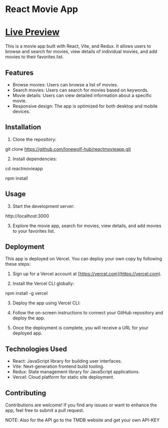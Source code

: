 # React Movie App

<a href="https://reactmovieapp-vite.vercel.app/"><h1>Live Preview</h1></a>
This is a movie app built with React, Vite, and Redux. It allows users to browse and search for movies, view details of individual movies, and add movies to their favorites list.

## Features

- Browse movies: Users can browse a list of movies.
- Search movies: Users can search for movies based on keywords.
- Movie details: Users can view detailed information about a specific movie.
- Responsive design: The app is optimized for both desktop and mobile devices.

## Installation

1. Clone the repository:

git clone https://github.com/lonewolf-hub/reactmovieapp.git


2. Install dependencies:

cd reactmovieapp

npm install


## Usage

3. Start the development server:

http://localhost:3000


3. Explore the movie app, search for movies, view details, and add movies to your favorites list.

## Deployment

This app is deployed on Vercel. You can deploy your own copy by following these steps:

1. Sign up for a Vercel account at [https://vercel.com](https://vercel.com).

2. Install the Vercel CLI globally:

npm install -g vercel


3. Deploy the app using Vercel CLI:


4. Follow the on-screen instructions to connect your GitHub repository and deploy the app.

5. Once the deployment is complete, you will receive a URL for your deployed app.

## Technologies Used

- React: JavaScript library for building user interfaces.
- Vite: Next-generation frontend build tooling.
- Redux: State management library for JavaScript applications.
- Vercel: Cloud platform for static site deployment.

## Contributing

Contributions are welcome! If you find any issues or want to enhance the app, feel free to submit a pull request.

NOTE: Also for the API go to the TMDB website and get your own API-KEY 
